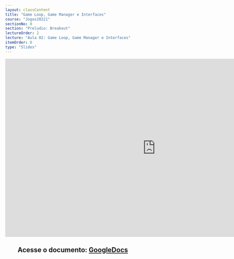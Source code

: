 ```yaml
---
layout: classContent
title: "Game Loop, Game Manager e Interfaces"
course: "Jogos20221"
sectionNo: 0
section: "Preludio: Breakout"
lectureOrder: 2
lecture: "Aula 02: Game Loop, Game Manager e Interfaces"
itemOrder: 0
type: "Slides"
---
```


<iframe src="https://docs.google.com/presentation/d/e/2PACX-1vQspSgWXBTz2qUSF0R2mCKxIZySw1RuzXypYCAb3BdoXTKJSwXoqaBI3BVcKDMWSNrAj8jakyl5Ym01/embed?start=false&loop=false&delayms=60000" frameborder="0" width="960" height="569" allowfullscreen="true" mozallowfullscreen="true" webkitallowfullscreen="true"></iframe>

## &nbsp;&nbsp;&nbsp;&nbsp;&nbsp;&nbsp;&nbsp;&nbsp;Acesse o documento: [GoogleDocs](https://docs.google.com/presentation/d/1xpmjR78XbNPvtVq3reZV1BQPStDrrQdCaUOm_r68L7A/preview?rm=minimal&usp=sharing)
